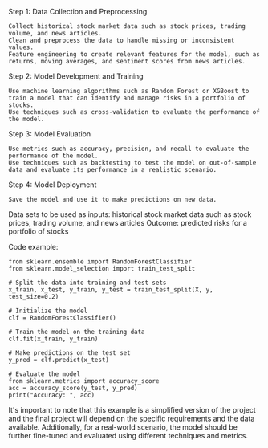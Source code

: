 Step 1: Data Collection and Preprocessing

    Collect historical stock market data such as stock prices, trading volume, and news articles.
    Clean and preprocess the data to handle missing or inconsistent values.
    Feature engineering to create relevant features for the model, such as returns, moving averages, and sentiment scores from news articles.

Step 2: Model Development and Training

    Use machine learning algorithms such as Random Forest or XGBoost to train a model that can identify and manage risks in a portfolio of stocks.
    Use techniques such as cross-validation to evaluate the performance of the model.

Step 3: Model Evaluation

    Use metrics such as accuracy, precision, and recall to evaluate the performance of the model.
    Use techniques such as backtesting to test the model on out-of-sample data and evaluate its performance in a realistic scenario.

Step 4: Model Deployment

    Save the model and use it to make predictions on new data.

Data sets to be used as inputs: historical stock market data such as stock prices, trading volume, and news articles
Outcome: predicted risks for a portfolio of stocks

Code example:

    from sklearn.ensemble import RandomForestClassifier
    from sklearn.model_selection import train_test_split

    # Split the data into training and test sets
    x_train, x_test, y_train, y_test = train_test_split(X, y, test_size=0.2)

    # Initialize the model
    clf = RandomForestClassifier()

    # Train the model on the training data
    clf.fit(x_train, y_train)

    # Make predictions on the test set
    y_pred = clf.predict(x_test)

    # Evaluate the model
    from sklearn.metrics import accuracy_score
    acc = accuracy_score(y_test, y_pred)
    print("Accuracy: ", acc)

It's important to note that this example is a simplified version of the project and the final project will depend on the specific requirements and the data available. Additionally, for a real-world scenario, the model should be further fine-tuned and evaluated using different techniques and metrics.

